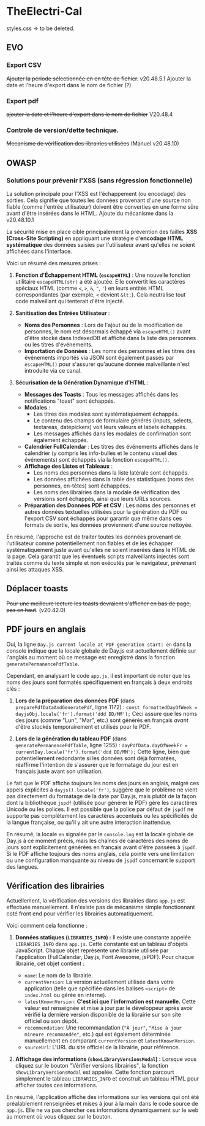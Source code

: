 # TheElectri-Cal
styles.css -> to be deleted.


## EVO
### Export CSV
~~Ajouter la période sélectionnée en en tête de fichier.~~ v20.48.5.1
Ajouter la date et l'heure d'export dans le nom de fichier (?)

### Export pdf 
~~ajouter la date et l'heure d'export dans le nom de fichier~~ V20.48.4 

### Controle de version/dette technique.
~~Mecanisme de vérification des librairies utilisées~~ (Manuel v20.48.10)

## OWASP
### Solutions pour prévenir l'XSS (sans régression fonctionnelle)
La solution principale pour l'XSS est l'échappement (ou encodage) des sorties. Cela signifie que toutes les données provenant d'une source non fiable (comme l'entrée utilisateur) doivent être converties en une forme sûre avant d'être insérées dans le HTML.
Ajoute du mécanisme dans la v20.48.10.1

La sécurité mise en place cible principalement la prévention des failles **XSS (Cross-Site Scripting)** en appliquant une stratégie d'**encodage HTML systématique** des données saisies par l'utilisateur avant qu'elles ne soient affichées dans l'interface.

Voici un résumé des mesures prises :

1.  **Fonction d'Échappement HTML (`escapeHTML`)** : Une nouvelle fonction utilitaire `escapeHTML(str)` a été ajoutée. Elle convertit les caractères spéciaux HTML (comme `<`, `>`, `&`, `"`, `'`) en leurs entités HTML correspondantes (par exemple, `<` devient `&lt;`). Cela neutralise tout code malveillant qui tenterait d'être injecté.

2.  **Sanitisation des Entrées Utilisateur** :
    * **Noms des Personnes** : Lors de l'ajout ou de la modification de personnes, le nom est désormais échappé via `escapeHTML()` avant d'être stocké dans IndexedDB et affiché dans la liste des personnes ou les titres d'événements.
    * **Importation de Données** : Les noms des personnes et les titres des événements importés via JSON sont également passés par `escapeHTML()` pour s'assurer qu'aucune donnée malveillante n'est introduite via ce canal.

3.  **Sécurisation de la Génération Dynamique d'HTML** :
    * **Messages des Toasts** : Tous les messages affichés dans les notifications "toast" sont échappés.
    * **Modales** :
        * Les titres des modales sont systématiquement échappés.
        * Le contenu des champs de formulaire générés (inputs, selects, textareas, datepickers) voit leurs valeurs et labels échappés.
        * Les messages affichés dans les modales de confirmation sont également échappés.
    * **Calendrier FullCalendar** : Les titres des événements affichés dans le calendrier (y compris les info-bulles et le contenu visuel des événements) sont échappés via la fonction `escapeHTML()`.
    * **Affichage des Listes et Tableaux** :
        * Les noms des personnes dans la liste latérale sont échappés.
        * Les données affichées dans la table des statistiques (noms des personnes, en-têtes) sont échappées.
        * Les noms des librairies dans la modale de vérification des versions sont échappés, ainsi que leurs URLs sources.
    * **Préparation des Données PDF et CSV** : Les noms des personnes et autres données textuelles utilisées pour la génération du PDF ou l'export CSV sont échappés pour garantir que même dans ces formats de sortie, les données proviennent d'une source nettoyée.

En résumé, l'approche est de traiter toutes les données provenant de l'utilisateur comme potentiellement non fiables et de les échapper systématiquement juste avant qu'elles ne soient insérées dans le HTML de la page. Cela garantit que les éventuels scripts malveillants injectés sont traités comme du texte simple et non exécutés par le navigateur, prévenant ainsi les attaques XSS.

## Déplacer toasts
~~Pour une meilleure lecture les toasts devraient s'afficher en bas de page, pas en haut~~. (v20.42.0)

## PDF jours en anglais
Oui, la ligne `Day.js current locale at PDF generation start: en` dans la console indique que la locale globale de Day.js est actuellement définie sur l'anglais au moment où ce message est enregistré dans la fonction `generatePermanencePdfTable`.

Cependant, en analysant le code `app.js`, il est important de noter que les noms des jours sont formatés spécifiquement en français à deux endroits clés :

1.  **Lors de la préparation des données PDF** (dans `preparePdfDataAndGeneratePdf`, ligne 1172) :
    `const formattedDayOfWeek = dayjsObj.locale('fr').format('ddd DD/MM');`
    Ceci assure que les noms des jours (comme "Lun", "Mar", etc.) sont générés en français *avant* d'être stockés temporairement et utilisés pour le PDF.

2.  **Lors de la génération du tableau PDF** (dans `generatePermanencePdfTable`, ligne 1255) :
    `dayPdfData.dayOfWeekFr = currentDay.locale('fr').format('ddd DD/MM');`
    Cette ligne, bien que potentiellement redondante si les données sont déjà formatées, réaffirme l'intention de s'assurer que le formatage du jour est en français juste avant son utilisation.

Le fait que le PDF affiche toujours les noms des jours en anglais, malgré ces appels explicites à `dayjs().locale('fr')`, suggère que le problème ne vient pas directement du formatage de la date par Day.js, mais plutôt de la façon dont la bibliothèque `jspdf` (utilisée pour générer le PDF) gère les caractères Unicode ou les polices. Il est possible que la police par défaut de `jspdf` ne supporte pas complètement les caractères accentués ou les spécificités de la langue française, ou qu'il y ait une autre interaction inattendue.

En résumé, la locale `en` signalée par le `console.log` est la locale globale de Day.js à ce moment précis, mais les chaînes de caractères des noms de jours sont explicitement générées en français avant d'être passées à `jspdf`. Si le PDF affiche toujours des noms anglais, cela pointe vers une limitation ou une configuration manquante au niveau de `jspdf` concernant le support des langues.

## Vérification des librairies 
Actuellement, la vérification des versions des librairies dans `app.js` est effectuée manuellement.
Il n'existe pas de mécanisme simple fonctionnant coté front end pour vérifier les librairies automatiquement.

Voici comment cela fonctionne :

1.  **Données statiques (`LIBRARIES_INFO`) :** Il existe une constante appelée `LIBRARIES_INFO` dans `app.js`. Cette constante est un tableau d'objets JavaScript. Chaque objet représente une librairie utilisée par l'application (FullCalendar, Day.js, Font Awesome, jsPDF). Pour chaque librairie, cet objet contient :
    * `name`: Le nom de la librairie.
    * `currentVersion`: La version actuellement utilisée dans votre application (telle que spécifiée dans les balises `<script>` de `index.html` ou gérée en interne).
    * `latestKnownVersion`: **C'est ici que l'information est manuelle.** Cette valeur est renseignée et mise à jour par le développeur après avoir vérifié la dernière version disponible de la librairie sur son site officiel ou son dépôt.
    * `recommendation`: Une recommandation (`"À jour"`, `"Mise à jour mineure recommandée"`, etc.) qui est également déterminée manuellement en comparant `currentVersion` et `latestKnownVersion`.
    * `sourceUrl`: L'URL du site officiel de la librairie, pour référence.

2.  **Affichage des informations (`showLibraryVersionsModal`) :** Lorsque vous cliquez sur le bouton "Vérifier versions librairies", la fonction `showLibraryVersionsModal` est appelée. Cette fonction parcourt simplement le tableau `LIBRARIES_INFO` et construit un tableau HTML pour afficher toutes ces informations.

En résumé, l'application affiche des informations sur les versions qui ont été préalablement renseignées et mises à jour à la main dans le code source de `app.js`. Elle ne va pas chercher ces informations dynamiquement sur le web au moment où vous cliquez sur le bouton.
